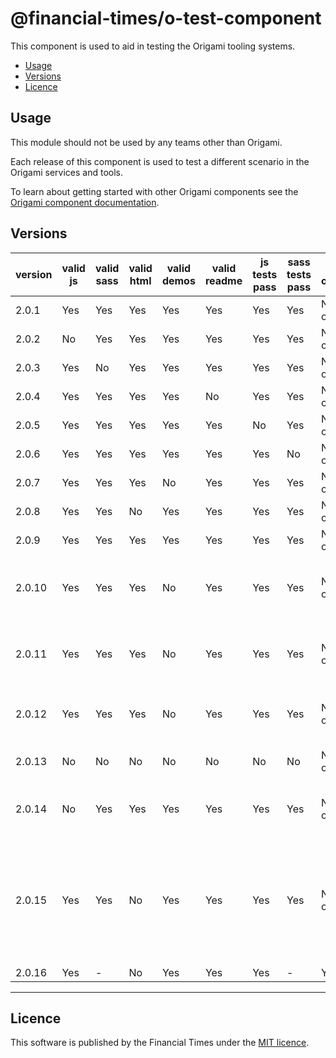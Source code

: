 # @financial-times/o-test-component

This component is used to aid in testing the Origami tooling systems.

- [Usage](#usage)
- [Versions](#versions)
- [Licence](#licence)

## Usage

This module should not be used by any teams other than Origami.

Each release of this component is used to test a different scenario in the Origami services and tools.

To learn about getting started with other Origami components see the [Origami component documentation](https://origami.ft.com/docs/components).


## Versions

|version|valid js|valid sass|valid html|valid demos|valid readme|js tests pass|sass tests pass|valid origamiVersion   |                description                    |
|-------|--------|----------|----------|-----------|------------|-------------|---------------|-----------------------|-----------------------------------------------|
|2.0.1  | Yes    | Yes      | Yes      | Yes       | Yes        | Yes         | Yes           | No, 2 instead of 2.0  |                                               |
|2.0.2  | No     | Yes      | Yes      | Yes       | Yes        | Yes         | Yes           | No, 2 instead of 2.0  |                                               |
|2.0.3  | Yes    | No       | Yes      | Yes       | Yes        | Yes         | Yes           | No, 2 instead of 2.0  |                                               |
|2.0.4  | Yes    | Yes      | Yes      | Yes       | No         | Yes         | Yes           | No, 2 instead of 2.0  |                                               |
|2.0.5  | Yes    | Yes      | Yes      | Yes       | Yes        | No          | Yes           | No, 2 instead of 2.0  |                                               |
|2.0.6  | Yes    | Yes      | Yes      | Yes       | Yes        | Yes         | No            | No, 2 instead of 2.0  |                                               |
|2.0.7  | Yes    | Yes      | Yes      | No        | Yes        | Yes         | Yes           | No, 2 instead of 2.0  |                                               |
|2.0.8  | Yes    | Yes      | No       | Yes       | Yes        | Yes         | Yes           | No, 2 instead of 2.0  |                                               |
|2.0.9  | Yes    | Yes      | Yes      | Yes       | Yes        | Yes         | Yes           | No, 2 instead of 2.0  |                                               |
|2.0.10 | Yes    | Yes      | Yes      | No        | Yes        | Yes         | Yes           | No, 2 instead of 2.0  | The demo's mustache causes a compilation error|
|2.0.11 | Yes    | Yes      | Yes      | No        | Yes        | Yes         | Yes           | No, 2 instead of 2.0  | The demo's sass causes a compilation error    |
|2.0.12 | Yes    | Yes      | Yes      | No        | Yes        | Yes         | Yes           | No, 2 instead of 2.0  | The demo's js causes a compilation error      |
|2.0.13 | No     | No       | No       | No        | No         | No          | No            | No, 2 instead of 2.0  | No origami.json file                          |
|2.0.14 | No     | Yes      | Yes      | Yes       | Yes        | Yes         | Yes           | No, 2 instead of 2.0  | Syntax errors in component js                 |
|2.0.15 | Yes    | Yes      | No       | Yes       | Yes        | Yes         | Yes           | No, 2 instead of 2.0  | The demo html contains invalid syntax which causes prettier to throw an error |
|2.0.16 | Yes    | -        | No       | Yes       | Yes        | Yes         | -             | Yes                   |                                               |


----

## Licence

This software is published by the Financial Times under the [MIT licence](http://opensource.org/licenses/MIT).
